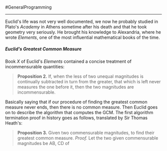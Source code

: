 #GeneralProgramming 

---
Euclid's life was not very well documented, we now he probably studied in Plato's *Academy* in Athens sometime after his death and that he took geometry very seriously. He brought his knowledge to Alexandria, where he wrote *Elements*, one of the most influential mathematical books of the time. 

##### *Euclid's Greatest Common Measure*
Book *X* of Euclid's *Elements* contained a concise treatment of incommensurable quantities:

> **Proposition 2.** If, when the less of two unequal magnitudes is continually subtracted in turn from the greater, that which is left never measures the one before it, then the two magnitudes are incommensurable.

Basically saying that if our procedure of finding the greatest common measure never ends, then there is no common measure. Then Euclid goes on to describe the algorithm that computes the GCM. The first algorithm termination proof in history goes as follows, translated by Sir Thomas Heath's:

> **Proposition 3.** Given two commensurable magnitudes, to find their greatest common measure.
> *Proof.*
> Let the two given commensurable magnitudes be AB, CD of 